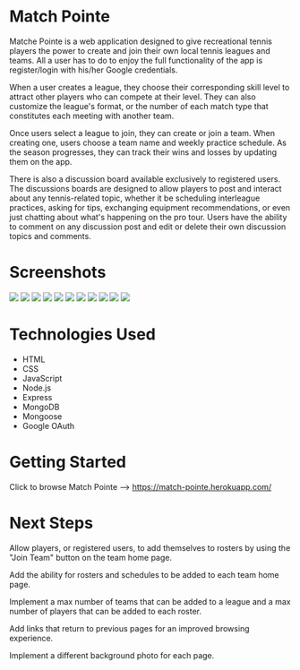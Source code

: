 # Match Pointe

Matche Pointe is a web application designed to give recreational tennis players the power to create and join their own local tennis leagues and teams. All a user has to do to enjoy the full functionality of the app is register/login with his/her Google credentials.

When a user creates a league, they choose their corresponding skill level to attract other players who can compete at their level. They can also customize the league's format, or the number of each match type that constitutes each meeting with another team.

Once users select a league to join, they can create or join a team. When creating one, users choose a team name and weekly practice schedule. As the season progresses, they can track their wins and losses by updating them on the app.

There is also a discussion board available exclusively to registered users. The discussions boards are designed to allow players to post and interact about any tennis-related topic, whether it be scheduling interleague practices, asking for tips, exchanging equipment recommendations, or even just chatting about what's happening on the pro tour. Users have the ability to comment on any discussion post and edit or delete their own discussion topics and comments.

# Screenshots

<img src="https://imgur.com/a/5ZKLYTY">
<img src="https://imgur.com/a/n40ksIJ">
<img src="https://imgur.com/a/C3VN4dG">
<img src="https://imgur.com/a/ryNNH74">
<img src="https://imgur.com/a/qGbgqO8">
<img src="https://imgur.com/a/6SNvHH2">
<img src="https://imgur.com/a/oGfMq58">
<img src="https://imgur.com/a/41JMDq6">
<img src="https://imgur.com/a/6FyTIIw">
<img src="https://imgur.com/a/a9q1owc">
<img src="https://imgur.com/a/OrtdzRD">

# Technologies Used

- HTML
- CSS
- JavaScript
- Node.js
- Express
- MongoDB
- Mongoose
- Google OAuth

# Getting Started

Click to browse Match Pointe --> https://match-pointe.herokuapp.com/

# Next Steps

Allow players, or registered users, to add themselves to rosters by using the "Join Team" button on the team home page.

Add the ability for rosters and schedules to be added to each team home page.

Implement a max number of teams that can be added to a league and a max number of players that can be added to each roster.

Add links that return to previous pages for an improved browsing experience.

Implement a different background photo for each page.